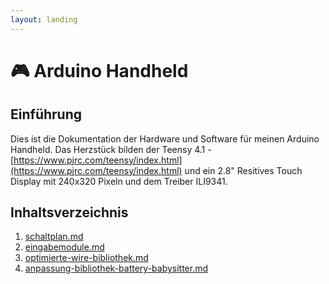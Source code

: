 ```yaml
---
layout: landing
---
```


# 🎮 Arduino Handheld

## Einführung

Dies ist die Dokumentation der Hardware und Software für meinen Arduino Handheld. Das Herzstück bilden der Teensy 4.1 - [https://www.pjrc.com/teensy/index.html](https://www.pjrc.com/teensy/index.html) und ein 2.8" Resitives Touch Display mit 240x320 Pixeln und dem Treiber ILI9341.

## Inhaltsverzeichnis

1. [schaltplan.md](schaltplan.md "mention")
2. [eingabemodule.md](eingabemodule.md "mention")
3. [optimierte-wire-bibliothek.md](optimierte-wire-bibliothek.md "mention")
4. [anpassung-bibliothek-battery-babysitter.md](anpassung-bibliothek-battery-babysitter.md "mention")
